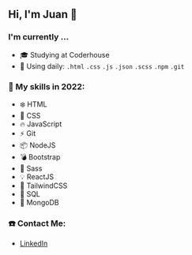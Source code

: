 ### <h2>Hi, I'm Juan 👋</h2>

<h3>I'm currently ...</h3>

- :mortar_board: Studying at Coderhouse
- :calendar: Using daily:  `.html` `.css` `.js` `.json` `.scss` `.npm` `.git`

### :pushpin: My skills in 2022:

- :snowflake: HTML
- :crystal_ball: CSS
- :fire: JavaScript
- :zap: Git
- :package: NodeJS
- :bomb: Bootstrap
- :cherry_blossom: Sass
- :bulb: ReactJS
- :leaves: TailwindCSS
- :crescent_moon: SQL
- :seedling: MongoDB

### :telephone: Contact Me:

- [LinkedIn](https://www.linkedin.com/in/juan-burgueño)

